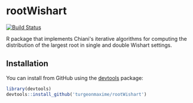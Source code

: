 # rootWishart
[![Build Status](https://travis-ci.org/turgeonmaxime/rootWishart.svg?branch=master)](https://travis-ci.org/turgeonmaxime/rootWishart)

R package that implements Chiani's iterative algorithms for computing the distribution of the largest root in single and double Wishart settings.

## Installation

You can install from GitHub using the [devtools](http://cran.r-project.org/web/packages/devtools/index.html) package:

``` r
library(devtools)
devtools::install_github('turgeonmaxime/rootWishart')
```
